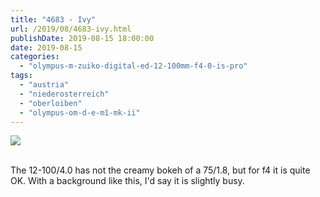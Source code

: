 ```yaml
---
title: "4683 - Ivy"
url: /2019/08/4683-ivy.html
publishDate: 2019-08-15 18:00:00
date: 2019-08-15
categories: 
  - "olympus-m-zuiko-digital-ed-12-100mm-f4-0-is-pro"
tags: 
  - "austria"
  - "niederosterreich"
  - "oberloiben"
  - "olympus-om-d-e-m1-mk-ii"
---
```

<div class="container">
<div class="center"><a target="_blank" href="https://d25zfm9zpd7gm5.cloudfront.net/1200x1200/2018/20180408_144222_lr.jpg"><img class="webfeedsFeaturedVisual" src="https://d25zfm9zpd7gm5.cloudfront.net/0600x0600/2018/20180408_144222_lr.jpg" /></a></div>
</div>
<br />

The 12-100/4.0 has not the creamy bokeh of a 75/1.8, but for f4 it
is quite OK. With a background like this, I'd say it is slightly
busy.